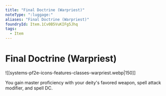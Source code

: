 ```yaml
---
title: "Final Doctrine (Warpriest)"
noteType: ":luggage:"
aliases: "Final Doctrine (Warpriest)"
foundryId: Item.1Cv0B5VuKIFg5Jhq
tags:
  - Item
---
```


# Final Doctrine (Warpriest)
![[systems-pf2e-icons-features-classes-warpriest.webp|150]]

You gain master proficiency with your deity's favored weapon, spell attack modifier, and spell DC.
